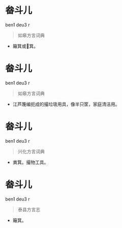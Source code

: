 # 畚斗儿
ben1 deu3 r
> 如皋方言词典
- 簸箕或𡊄箕。

# 畚斗儿
ben1 deu3 r
> 如皋方言词典
- 江芦篾编扼成的撮垃圾用具，像半只筐，家庭清洁用。

# 畚斗儿
ben1 deu3 r
> 兴化方言词典
- 粪箕。撮物工具。

# 畚斗儿
ben1 deu3 r
> 泰县方言志
- 簸箕。
